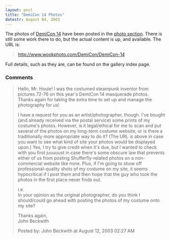 ```yaml
---
layout: post
title: "DemiCon 14 Photos"
datestr: August 04, 2003
---
```


The photos of <a href="http://www.demicon.org/">DemiCon 14</a> have been posted in the <a href="/photo">photo section</a>.  There is still some work there to do, but the actual content is up, and available.  The URL is:
<blockquote>
<a href="http://www.wookphoto.com/DemiCon/DemiCon-14">http://www.wookphoto.com/DemiCon/DemiCon-14 </a>
</blockquote>

Full details, such as they are, can be found on the gallery index page.

### Comments

<blockquote>
Hello, Mr. Houle! I was the costumed steampunk inventor from pictures 72-76 on this year's DemiCon 14 masquerade photos. Thanks again for taking the extra time to set up and manage the photography for us!

I have a request for you as an artist/photographer, though. I've bought (and already received via the postal service) some prints of my costume's photos. However, is it legal/ethical for me to scan and put several of the photos on my long-term costume website, or is there a traditionally more appropriate way to do it? (The URL is above in case you want to see what kind of site your photos would be displayed upon.) Yes, I try to give credit when it's due, but I wanted to check with you first juuuuust in case there's some obscure law that prevents either of us from posting Shufferfly-related photos on a non-commercial website like mine. Plus, if I'm going to show off professional-quality shots of my costume on my site, it seems hypocritical if I post them and then hope that the guy who took the photos in the first place never finds out.

i.e. <br />
In your opinion as the original photographer, do you think I should/could go ahead with posting the photos of my costume onto my site?

Thanks again,<br />
John Beckwith
<div class="comment-meta">Posted by: John Beckwith at August 12, 2003 02:27 AM</div> </blockquote>

